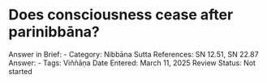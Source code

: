 # Does consciousness cease after parinibbāna?

Answer in Brief: -
 Category: Nibbāna
Sutta References: SN 12.51, SN 22.87
Answer: -
Tags: Viññāṇa
Date Entered: March 11, 2025
Review Status: Not started